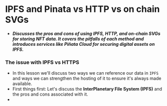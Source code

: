 # IPFS and Pinata vs HTTP vs on chain SVGs
- ***Discusses the pros and cons of using IPFS, HTTP, and on-chain SVGs for storing NFT data. It covers the pitfalls of each method and introduces services like Piñata Cloud for securing digital assets on IPFS.***

### The issue with IPFS vs HTTPS
- In this lesson we'll discuss two ways we can reference our data in `IPFS` and ways we can strengthen the hosting of it to ensure it's always made available.
- First things first: Let's discuss the **InterPlanetary File System (IPFS)** and the pros and cons associated with it.
- 
